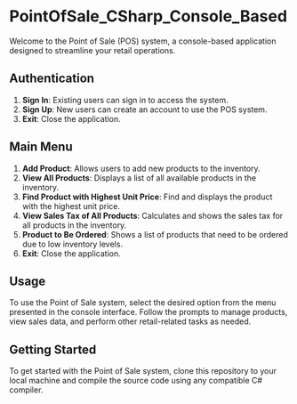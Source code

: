 # PointOfSale_CSharp_Console_Based
Welcome to the Point of Sale (POS) system, a console-based application designed to streamline your retail operations.

## Authentication

1. **Sign In**: Existing users can sign in to access the system.
2. **Sign Up**: New users can create an account to use the POS system.
3. **Exit**: Close the application.

## Main Menu

1. **Add Product**: Allows users to add new products to the inventory.
2. **View All Products**: Displays a list of all available products in the inventory.
3. **Find Product with Highest Unit Price**: Find and displays the product with the highest unit price.
4. **View Sales Tax of All Products**: Calculates and shows the sales tax for all products in the inventory.
5. **Product to Be Ordered**: Shows a list of products that need to be ordered due to low inventory levels.
6. **Exit**: Close the application.

## Usage

To use the Point of Sale system, select the desired option from the menu presented in the console interface. Follow the prompts to manage products, view sales data, and perform other retail-related tasks as needed.

## Getting Started

To get started with the Point of Sale system, clone this repository to your local machine and compile the source code using any compatible C# compiler.
